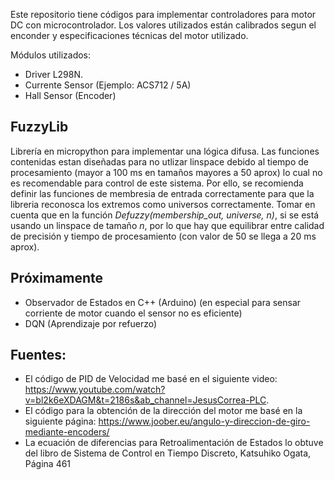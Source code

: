 Este repositorio tiene códigos para implementar controladores para motor DC con microcontrolador. Los valores utilizados están calibrados segun el enconder y especificaciones técnicas del motor utilizado.

Módulos utilizados:
- Driver L298N.
- Currente Sensor (Ejemplo: ACS712 / 5A)
- Hall Sensor (Encoder)

## FuzzyLib
Librería en micropython para implementar una lógica difusa. Las funciones contenidas estan diseñadas para no utlizar linspace debido al tiempo de procesamiento (mayor a 100 ms en tamaños mayores a 50 aprox) lo cual no es recomendable para control de este sistema. Por ello, se recomienda definir las funciones de membresia de entrada correctamente para que la libreria reconosca los extremos como universos correctamente.
Tomar en cuenta que en la función _Defuzzy(membership_out, universe, n)_, si se está usando un linspace de tamaño _n_, por lo que hay que equilibrar entre calidad de precisión y tiempo de procesamiento (con valor de 50 se llega a 20 ms aprox).

## Próximamente
- Observador de Estados en C++ (Arduino) (en especial para sensar corriente de motor cuando el sensor no es eficiente)
- DQN (Aprendizaje por refuerzo)

## Fuentes:
- El código de PID  de Velocidad me basé en el siguiente video: https://www.youtube.com/watch?v=bl2k6eXDAGM&t=2186s&ab_channel=JesusCorrea-PLC.
- El código para la obtención de la dirección del motor me basé en la siguiente página: https://www.joober.eu/angulo-y-direccion-de-giro-mediante-encoders/
- La ecuación de diferencias para Retroalimentación de Estados lo obtuve del libro de Sistema de Control en Tiempo Discreto, Katsuhiko Ogata, Página 461 

